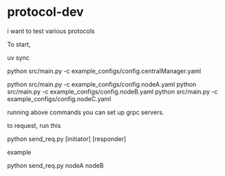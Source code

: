 # protocol-dev
i want to test various protocols

To start,

uv sync

python src/main.py -c example_configs/config.centralManager.yaml

python src/main.py -c example_configs/config.nodeA.yaml
python src/main.py -c example_configs/config.nodeB.yaml
python src/main.py -c example_configs/config.nodeC.yaml

running above commands you can set up grpc servers.

to request, run this

python send_req.py [initiator] [responder]

example

python send_req.py nodeA nodeB